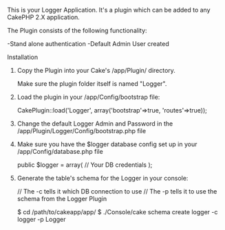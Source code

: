 This is your Logger Application. It's a plugin which can be added 
to any CakePHP 2.X application.

The Plugin consists of the following functionality:

-Stand alone authentication
-Default Admin User created



Installation

1. Copy the Plugin into your Cake's /app/Plugin/ directory.

   Make sure the plugin folder itself is named "Logger".

2. Load the plugin in your /app/Config/bootstrap file:
   
   CakePlugin::load('Logger', array('bootstrap'=>true, 'routes'=>true));

3. Change the default Logger Admin and Password in the /app/Plugin/Logger/Config/bootstrap.php file

4. Make sure you have the $logger database config set up in your /app/Config/database.php file

   public $logger = array(
   	// Your DB credentials
   );

4. Generate the table's schema for the Logger in your console:

   // The -c tells it which DB connection to use
   // The -p tells it to use the schema from the Logger Plugin

   $ cd /path/to/cakeapp/app/
   $ ./Console/cake schema create logger -c logger -p Logger